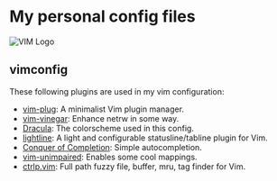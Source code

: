 # My personal config files
![VIM Logo](https://s3.amazonaws.com/hackdesign/tools/app_images/000/000/051/icon_small/vim-logo-en.png?1391303578)

## vimconfig

These following plugins are used in my vim configuration:
* <a href="https://github.com/junegunn/vim-plug">vim-plug</a>: A minimalist Vim plugin manager.
* <a href="https://github.com/tpope/vim-vinegar">vim-vinegar</a>: Enhance netrw
  in some way.
* <a href="https://draculatheme.com/vim ">Dracula</a>: The colorscheme used in this config.
* <a href="https://github.com/itchyny/lightline.vim">lightline</a>: A light and configurable statusline/tabline plugin for Vim.
* <a href="https://github.com/neoclide/coc.nvim">Conquer of Completion</a>: Simple autocompletion.
* <a href="https://github.com/tpope/vim-unimpaired">vim-unimpaired</a>: Enables some cool mappings.
* <a href="https://github.com/ctrlpvim/ctrlp.vim">ctrlp.vim</a>: Full path fuzzy file, buffer, mru, tag finder for Vim.
